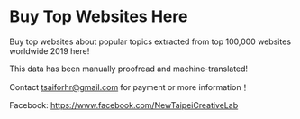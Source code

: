 # Buy Top Websites Here

Buy top websites about popular topics extracted from top 100,000 websites worldwide 2019 here!

This data has been manually proofread and machine-translated!

Contact <tsaiforhr@gmail.com> for payment or more information！

Facebook: https://www.facebook.com/NewTaipeiCreativeLab

